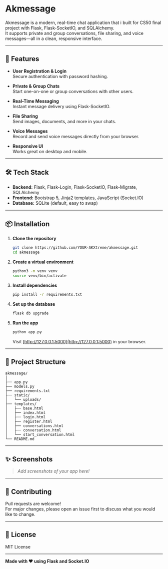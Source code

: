 # Akmessage

Akmessage is a modern, real-time chat application that i built for CS50 final project with Flask, Flask-SocketIO, and SQLAlchemy.  
It supports private and group conversations, file sharing, and voice messages—all in a clean, responsive interface.

---

## 🚀 Features

- **User Registration & Login**  
  Secure authentication with password hashing.

- **Private & Group Chats**  
  Start one-on-one or group conversations with other users.

- **Real-Time Messaging**  
  Instant message delivery using Flask-SocketIO.

- **File Sharing**  
  Send images, documents, and more in your chats.

- **Voice Messages**  
  Record and send voice messages directly from your browser.

- **Responsive UI**  
  Works great on desktop and mobile.

---

## 🛠️ Tech Stack

- **Backend:** Flask, Flask-Login, Flask-SocketIO, Flask-Migrate, SQLAlchemy
- **Frontend:** Bootstrap 5, Jinja2 templates, JavaScript (Socket.IO)
- **Database:** SQLite (default, easy to swap)

---

## 📦 Installation

1. **Clone the repository**
   ```sh
   git clone https://github.com/YOUR-AKXtreme/akmessage.git
   cd akmessage
   ```

2. **Create a virtual environment**
   ```sh
   python3 -m venv venv
   source venv/bin/activate
   ```

3. **Install dependencies**
   ```sh
   pip install -r requirements.txt
   ```

4. **Set up the database**
   ```sh
   flask db upgrade
   ```

5. **Run the app**
   ```sh
   python app.py
   ```
   Visit [http://127.0.0.1:5000](http://127.0.0.1:5000) in your browser.

---

## 📁 Project Structure

```
akmessage/
│
├── app.py
├── models.py
├── requirements.txt
├── static/
│   └── uploads/
├── templates/
│   ├── base.html
│   ├── index.html
│   ├── login.html
│   ├── register.html
│   ├── conversations.html
│   ├── conversation.html
│   └── start_conversation.html
└── README.md
```

---

## ✨ Screenshots

> _Add screenshots of your app here!_

---

## 🤝 Contributing

Pull requests are welcome!  
For major changes, please open an issue first to discuss what you would like to change.

---

## 📄 License

MIT License

---

**Made with ❤️ using Flask and Socket.IO**
